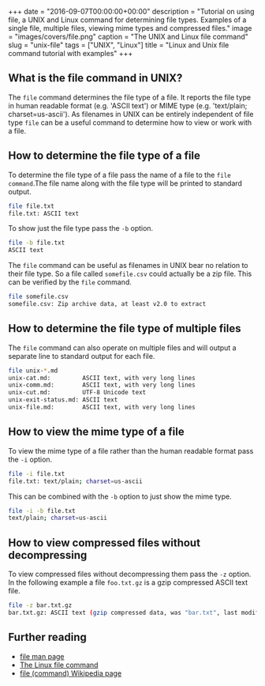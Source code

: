 +++
date = "2016-09-07T00:00:00+00:00"
description = "Tutorial on using file, a UNIX and Linux command for determining file types. Examples of a single file, multiple files, viewing mime types and compressed files."
image = "images/covers/file.png"
caption = "The UNIX and Linux file command"
slug = "unix-file"
tags = ["UNIX", "Linux"]
title = "Linux and Unix file command tutorial with examples"
+++

## What is the file command in UNIX?

The `file` command determines the file type of a file. It reports the file type
in human readable format (e.g. 'ASCII text') or MIME type (e.g. 'text/plain;
charset=us-ascii'). As filenames in UNIX can be entirely independent of file
type `file` can be a useful command to determine how to view or work with a
file.

## How to determine the file type of a file

To determine the file type of a file pass the name of a file to the
`file command`.The file name along with the file type will be printed to
standard output.

```sh
file file.txt
file.txt: ASCII text
```

To show just the file type pass the `-b` option.

```sh
file -b file.txt
ASCII text
```

The `file` command can be useful as filenames in UNIX bear no relation to their
file type. So a file called `somefile.csv` could actually be a zip file. This
can be verified by the `file` command.

```sh
file somefile.csv
somefile.csv: Zip archive data, at least v2.0 to extract
```

## How to determine the file type of multiple files

The `file` command can also operate on multiple files and will output a separate
line to standard output for each file.

```sh
file unix-*.md
unix-cat.md:         ASCII text, with very long lines
unix-comm.md:        ASCII text, with very long lines
unix-cut.md:         UTF-8 Unicode text
unix-exit-status.md: ASCII text
unix-file.md:        ASCII text, with very long lines
```

## How to view the mime type of a file

To view the mime type of a file rather than the human readable format pass the
`-i` option.

```sh
file -i file.txt
file.txt: text/plain; charset=us-ascii
```

This can be combined with the `-b` option to just show the mime type.

```sh
file -i -b file.txt
text/plain; charset=us-ascii
```

## How to view compressed files without decompressing

To view compressed files without decompressing them pass the `-z` option. In the
following example a file `foo.txt.gz` is a gzip compressed ASCII text file.

```sh
file -z bar.txt.gz
bar.txt.gz: ASCII text (gzip compressed data, was "bar.txt", last modified: Wed Sep  7 19:31:23 2016, from Unix)
```

## Further reading

- [file man page][1]
- [The Linux file command][3]
- [file (command) Wikipedia page][4]

[1]: http://linux.die.net/man/1/file
[2]: /images/articles/file.png "Linux and Unix file command"
[3]: http://alvinalexander.com/unix/edu/examples/file.shtml
[4]: https://en.wikipedia.org/wiki/File_(command)
